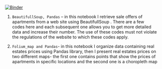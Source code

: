 [![Binder](https://mybinder.org/badge_logo.svg)](https://mybinder.org/v2/gh/KKuzmiak/Projects/master)

1. `BeautifullSoup, Pandas` – in this notebook I retrieve sale offers of apartments from a web site using BeautifullSoup .
There are a few codes here and each subsequent one allows you to get more detailed data and increase their number. 
The use of these codes must not violate the regulations of the website to which these codes apply.

2. `Folium_map and Pandas`- in this notebook  I organize data containing real estates prices using Pandas library, then I present real estates prices on two different maps- the first one contains points that show the prices of apartments in specific locations and the second one is a choropleth map
